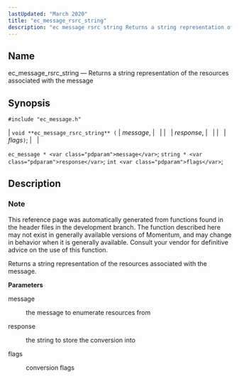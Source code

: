 ```yaml
---
lastUpdated: "March 2020"
title: "ec_message_rsrc_string"
description: "ec message rsrc string Returns a string representation of the resources associated with the message void ec message rsrc string message response flags ec message message string response int flags This reference page was automatically generated from functions found in the header files in the development branch The function described..."
---
```


<a name="apis.ec_message_rsrc_string"></a> 
## Name

ec_message_rsrc_string — Returns a string representation of the resources associated with the message

## Synopsis

`#include "ec_message.h"`

| `void **ec_message_rsrc_string** (` | <var class="pdparam">message</var>, |   |
|   | <var class="pdparam">response</var>, |   |
|   | <var class="pdparam">flags</var>`)`; |   |

`ec_message * <var class="pdparam">message</var>`;
`string * <var class="pdparam">response</var>`;
`int <var class="pdparam">flags</var>`;<a name="idp56950432"></a> 
## Description

### Note

This reference page was automatically generated from functions found in the header files in the development branch. The function described here may not exist in generally available versions of Momentum, and may change in behavior when it is generally available. Consult your vendor for definitive advice on the use of this function.

Returns a string representation of the resources associated with the message.

**<a name="idp56953344"></a> Parameters**

<dl class="variablelist">

<dt>message</dt>

<dd>

the message to enumerate resources from

</dd>

<dt>response</dt>

<dd>

the string to store the conversion into

</dd>

<dt>flags</dt>

<dd>

conversion flags

</dd>

</dl>